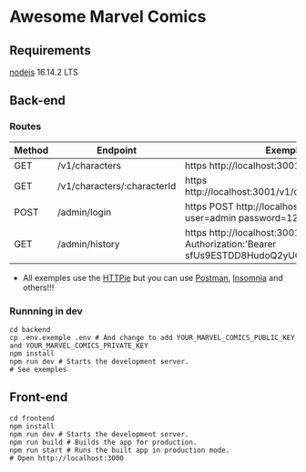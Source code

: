 # Awesome Marvel Comics

## Requirements
[nodejs](https://nodejs.org/en/download/) 16.14.2 LTS

## Back-end
### Routes
|Method|Endpoint|Exemple|
--- | --- | ---|
|GET|/v1/characters|https http://localhost:3001/v1/characters|
|GET|/v1/characters/:characterId|https http://localhost:3001/v1/characters/1011136|
|POST|/admin/login|https POST http://localhost:3001/admin/login user=admin password=123456|
|GET|/admin/history|https http://localhost:3001/admin/history Authorization:'Bearer sfUs9ESTDD8HudoQ2yUGmg=='|

* All exemples use the [HTTPie](https://httpie.io/) but you can use [Postman](https://www.postman.com/), [Insomnia](https://insomnia.rest/) and others!!!

### Runnning in dev
```shell
cd backend
cp .env.exemple .env # And change to add YOUR_MARVEL_COMICS_PUBLIC_KEY and YOUR_MARVEL_COMICS_PRIVATE_KEY
npm install
npm run dev # Starts the development server.
# See exemples
```

## Front-end

```shell
cd frontend
npm install
npm run dev # Starts the development server.
npm run build # Builds the app for production.
npm run start # Runs the built app in production mode.
# Open http://localhost:3000
```
